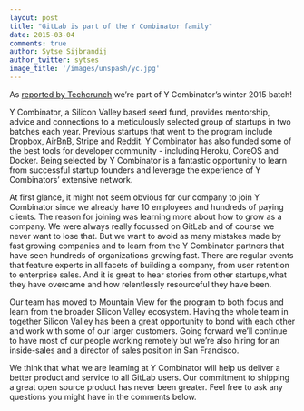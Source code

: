 ```yaml
---
layout: post
title: "GitLab is part of the Y Combinator family"
date: 2015-03-04
comments: true
author: Sytse Sijbrandij
author_twitter: sytses
image_title: '/images/unspash/yc.jpg'
---
```


As [reported by Techcrunch](http://techcrunch.com/2015/03/03/the-great-git-debate/) we’re part of Y Combinator’s winter 2015 batch!

Y Combinator, a Silicon Valley based seed fund, provides mentorship, advice and connections to a meticulously selected group of startups in two batches each year. Previous startups that went to the program include Dropbox, AirBnB, Stripe and Reddit. Y Combinator has also funded some of the best tools for developer community - including Heroku, CoreOS and Docker. Being selected by Y Combinator is a fantastic opportunity to learn from successful startup founders and leverage the experience of Y Combinators’ extensive network.

<!-- more -->

At first glance, it might not seem obvious for our company to join Y Combinator since we already have 10 employees and hundreds of paying clients. The reason for joining was learning more about how to grow as a company. We were always really focussed on GitLab and of course we never want to lose that. But we want to avoid as many mistakes made by fast growing companies and to learn from the Y Combinator partners that have seen hundreds of organizations growing fast. There are regular events that feature experts in all facets of building a company, from user retention to enterprise sales. And it is great to hear stories from other startups,what they have overcame and how relentlessly resourceful they have been.

Our team has moved to Mountain View for the program to both focus and learn from the broader Silicon Valley ecosystem. Having the whole team in together Silicon Valley has been a great opportunity to bond with each other and work with some of our larger customers. Going forward we’ll continue to have most of our people working remotely but we’re also hiring for an inside-sales and a director of sales position in San Francisco.

We think that what we are learning at Y Combinator will help us deliver a better product and service to all GitLab users. Our commitment to shipping a great open source product has never been greater. Feel free to ask any questions you might have in the comments below.
